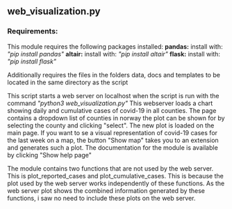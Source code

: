 ## web_visualization.py
### __Requirements:__
This module requires the following packages installed:
__pandas:__
install with: _"pip install pandas"_
__altair:__
install with: _"pip install altair"_
__flask:__
install with: _"pip install flask"_

Additionally requires the files in the folders data, docs and templates to be located in the same directory as the script

This script starts a web server on localhost when the script is run with the command _"python3 web_visualization.py"_
This webserver loads a chart showing daily and cumulative cases of covid-19 in all counties. The page contains a dropdown list of counties in norway the plot can be shown for by selecting the county and clicking "select". The new plot is loaded on the main page.
If you want to se a visual representation of covid-19 cases for the last week on a map, the button "Show map" takes you to an extension and generates such a plot.
The documentation for the module is available by clicking "Show help page"

The module contains two functions that are not used by the web server. This is plot_reported_cases and plot_cumulative_cases. This is because the plot used by the web server works independently of these functions. As the web server plot shows the combined information generated by these functions, i saw no need to include these plots on the web server. 
